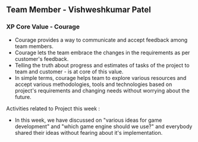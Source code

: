 ## Team Member - Vishweshkumar Patel

### XP Core Value - Courage

- Courage provides a way to communicate and accept feedback among team members.
- Courage lets the team embrace the changes in the requirements as per customer's feedback.
- Telling the truth about progress and estimates of tasks of the project to team and customer - is at core of this value. 
- In simple terms, courage helps team to explore various resources and accept various methodologies, tools and technologies based on project's requirements and changing needs without worrying about the future.

Activities related to Project this week :
- In this week, we have discussed on "various ideas for game development" and "which game engine should we use?" and everybody shared their ideas without fearing about it's implementation.
